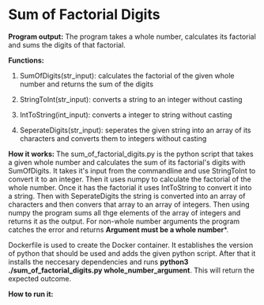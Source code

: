 # Sum of Factorial Digits

**Program output:**
The program takes a whole number, calculates its factorial and sums the digits of that factorial. 

**Functions:**
1. SumOfDigits(str_input): calculates the factorial of the given whole number and returns the sum of the digits
    
2. StringToInt(str_input): converts a string to an integer without casting
    
3. IntToString(int_input): converts a integer to string without casting
    
4. SeperateDigits(str_input): seperates the given string into an array of its characters and converts them to integers without casting

**How it works:**
The sum_of_factorial_digits.py is the python script that takes a given whole number and calculates the sum of its factorial's digits with SumOfDigits. It takes it's input from the commandline and use StringToInt to convert it to an integer. Then it uses numpy to calculate the factorial of the whole number. Once it has the factorial it uses IntToString to convert it into a string. Then with SeperateDigits the string is converted into an array of characters and then convers that array to an array of integers. Then using numpy the program sums all thge elements of the array of integers and returns it as the output. For non-whole number arguments the program catches the error and returns **Argument must be a whole number***.

Dockerfile is used to create the Docker container. It establishes the version of python that should be used and adds the given python script. After that it installs the neccesary dependencies and runs **python3 ./sum_of_factorial_digits.py whole_number_argument**. This will return the expected outcome.

**How to run it:**

